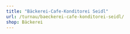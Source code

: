 ```yaml
---
title: "Bäckerei-Cafe-Konditorei Seidl"
url: /turnau/baeckerei-cafe-konditorei-seidl/
shop: Bäckerei
---
```

